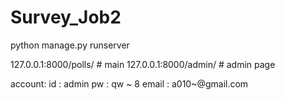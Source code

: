 ﻿# Survey_Job2

python manage.py runserver

127.0.0.1:8000/polls/   # main
127.0.0.1:8000/admin/   # admin page

account:
id : admin
pw : qw ~ 8
email : a010~@gmail.com

